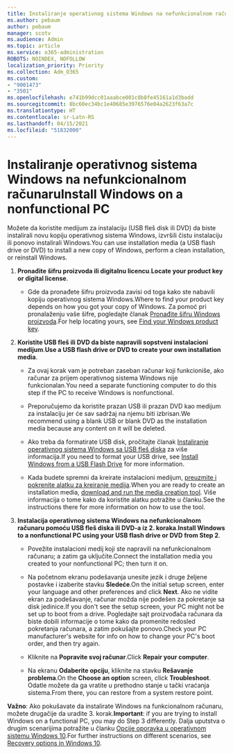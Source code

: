 ```yaml
---
title: Instaliranje operativnog sistema Windows na nefunkcionalnom računaru
ms.author: pebaum
author: pebaum
manager: scotv
ms.audience: Admin
ms.topic: article
ms.service: o365-administration
ROBOTS: NOINDEX, NOFOLLOW
localization_priority: Priority
ms.collection: Adm_O365
ms.custom:
- "9001473"
- "3501"
ms.openlocfilehash: e741b99dcc01aaabce001c8b8fe45161a1d3badd
ms.sourcegitcommit: 8bc60ec34bc1e40685e3976576e04a2623f63a7c
ms.translationtype: HT
ms.contentlocale: sr-Latn-RS
ms.lasthandoff: 04/15/2021
ms.locfileid: "51832000"
---
```

# <a name="install-windows-on-a-nonfunctional-pc"></a><span data-ttu-id="b8a82-102">Instaliranje operativnog sistema Windows na nefunkcionalnom računaru</span><span class="sxs-lookup"><span data-stu-id="b8a82-102">Install Windows on a nonfunctional PC</span></span>

<span data-ttu-id="b8a82-103">Možete da koristite medijum za instalaciju (USB fleš disk ili DVD) da biste instalirali novu kopiju operativnog sistema Windows, izvršili čistu instalaciju ili ponovo instalirali Windows.</span><span class="sxs-lookup"><span data-stu-id="b8a82-103">You can use installation media (a USB flash drive or DVD) to install a new copy of Windows, perform a clean installation, or reinstall Windows.</span></span>

1. <span data-ttu-id="b8a82-104">**Pronađite šifru proizvoda ili digitalnu licencu**.</span><span class="sxs-lookup"><span data-stu-id="b8a82-104">**Locate your product key or digital license**.</span></span>

    - <span data-ttu-id="b8a82-105">Gde da pronađete šifru proizvoda zavisi od toga kako ste nabavili kopiju operativnog sistema Windows.</span><span class="sxs-lookup"><span data-stu-id="b8a82-105">Where to find your product key depends on how you got your copy of Windows.</span></span> <span data-ttu-id="b8a82-106">Za pomoć pri pronalaženju vaše šifre, pogledajte članak [Pronađite šifru Windows proizvoda](https://support.microsoft.com/help/10749/windows-10-find-product-key).</span><span class="sxs-lookup"><span data-stu-id="b8a82-106">For help locating yours, see [Find your Windows product key](https://support.microsoft.com/help/10749/windows-10-find-product-key).</span></span> 

2. <span data-ttu-id="b8a82-107">**Koristite USB fleš ili DVD da biste napravili sopstveni instalacioni medijum**.</span><span class="sxs-lookup"><span data-stu-id="b8a82-107">**Use a USB flash drive or DVD to create your own installation media**.</span></span>

    - <span data-ttu-id="b8a82-108">Za ovaj korak vam je potreban zaseban računar koji funkcioniše, ako računar za prijem operativnog sistema Windows nije funkcionalan.</span><span class="sxs-lookup"><span data-stu-id="b8a82-108">You need a separate functioning computer to do this step if the PC to receive Windows is nonfunctional.</span></span>

    - <span data-ttu-id="b8a82-109">Preporučujemo da koristite prazan USB ili prazan DVD kao medijum za instalaciju jer će sav sadržaj na njemu biti izbrisan.</span><span class="sxs-lookup"><span data-stu-id="b8a82-109">We recommend using a blank USB or blank DVD as the installation media because any content on it will be deleted.</span></span>

    - <span data-ttu-id="b8a82-110">Ako treba da formatirate USB disk, pročitajte članak [Instaliranje operativnog sistema Windows sa USB fleš diska](https://docs.microsoft.com/windows-hardware/manufacture/desktop/install-windows-from-a-usb-flash-drive) za više informacija.</span><span class="sxs-lookup"><span data-stu-id="b8a82-110">If you need to format your USB drive, see [Install Windows from a USB Flash Drive](https://docs.microsoft.com/windows-hardware/manufacture/desktop/install-windows-from-a-usb-flash-drive) for more information.</span></span>

    - <span data-ttu-id="b8a82-111">Kada budete spremni da kreirate instalacioni medijum, [preuzmite i pokrenite alatku za kreiranje medija](https://www.microsoft.com/software-download/windows10).</span><span class="sxs-lookup"><span data-stu-id="b8a82-111">When you are ready to create an installation media, [download and run the media creation tool](https://www.microsoft.com/software-download/windows10).</span></span> <span data-ttu-id="b8a82-112">Više informacija o tome kako da koristite alatku potražite u članku.</span><span class="sxs-lookup"><span data-stu-id="b8a82-112">See the instructions there for more information on how to use the tool.</span></span>

3. <span data-ttu-id="b8a82-113">**Instalacija operativnog sistema Windows na nefunkcionalnom računaru pomoću USB fleš diska ili DVD-a iz 2. koraka**.</span><span class="sxs-lookup"><span data-stu-id="b8a82-113">**Install Windows to a nonfunctional PC using your USB flash drive or DVD from Step 2**.</span></span>

    - <span data-ttu-id="b8a82-114">Povežite instalacioni medij koji ste napravili na nefunkcionalnom računaru; a zatim ga uključite.</span><span class="sxs-lookup"><span data-stu-id="b8a82-114">Connect the installation media you created to your nonfunctional PC; then turn it on.</span></span>

    - <span data-ttu-id="b8a82-115">Na početnom ekranu podešavanja unesite jezik i druge željene postavke i izaberite stavku **Sledeće**.</span><span class="sxs-lookup"><span data-stu-id="b8a82-115">On the initial setup screen, enter your language and other preferences and click **Next**.</span></span> <span data-ttu-id="b8a82-116">Ako ne vidite ekran za podešavanje, računar možda nije podešen za pokretanje sa disk jedinice.</span><span class="sxs-lookup"><span data-stu-id="b8a82-116">If you don't see the setup screen, your PC might not be set up to boot from a drive.</span></span> <span data-ttu-id="b8a82-117">Pogledajte sajt proizvođača računara da biste dobili informacije o tome kako da promenite redosled pokretanja računara, a zatim pokušajte ponovo.</span><span class="sxs-lookup"><span data-stu-id="b8a82-117">Check your PC manufacturer's website for info on how to change your PC's boot order, and then try again.</span></span>

    - <span data-ttu-id="b8a82-118">Kliknite na **Popravite svoj računar**.</span><span class="sxs-lookup"><span data-stu-id="b8a82-118">Click **Repair your computer**.</span></span>

    - <span data-ttu-id="b8a82-119">Na ekranu **Odaberite opciju**, kliknite na stavku **Rešavanje problema**.</span><span class="sxs-lookup"><span data-stu-id="b8a82-119">On the **Choose an option** screen, click **Troubleshoot**.</span></span> <span data-ttu-id="b8a82-120">Odatle možete da ga vratite u prethodno stanje u tački vraćanja sistema.</span><span class="sxs-lookup"><span data-stu-id="b8a82-120">From there, you can restore from a system restore point.</span></span>

<span data-ttu-id="b8a82-121">**Važno**: Ako pokušavate da instalirate Windows na funkcionalnom računaru, možete drugačije da uradite 3. korak.</span><span class="sxs-lookup"><span data-stu-id="b8a82-121">**Important**: if you are trying to install Windows on a functional PC, you may do Step 3 differently.</span></span> <span data-ttu-id="b8a82-122">Dalja uputstva o drugim scenarijima potražite u članku [Opcije oporavka u operativnom sistemu Windows 10](https://support.microsoft.com/help/12415/windows-10-recovery-options).</span><span class="sxs-lookup"><span data-stu-id="b8a82-122">For further instructions on different scenarios, see [Recovery options in Windows 10](https://support.microsoft.com/help/12415/windows-10-recovery-options).</span></span>
